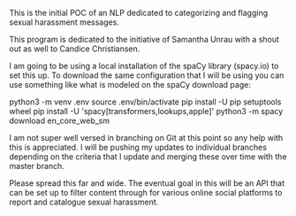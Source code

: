 This is the initial POC of an NLP dedicated to categorizing and flagging sexual harassment messages.

This program is dedicated to the initiative of Samantha Unrau with a shout out as well to Candice Christiansen.

I am going to be using a local installation of the spaCy library (spacy.io) to set this up. To download the same configuration that I will be using you can use something like what is modeled on the spaCy download page:

python3 -m venv .env
source .env/bin/activate
pip install -U pip setuptools wheel
pip install -U 'spacy[transformers,lookups,apple]'
python3 -m spacy download en_core_web_sm

I am not super well versed in branching on Git at this point so any help with this is appreciated. I will be pushing my updates to individual branches depending on the criteria that I update and merging these over time with the master branch.

Please spread this far and wide. The eventual goal in this will be an API that can be set up to filter content through for various online social platforms to report and catalogue sexual harassment.
